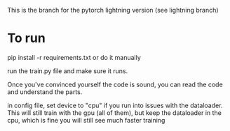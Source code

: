 
This is the branch for the pytorch lightning version (see lightning branch)

# To run
pip install -r requirements.txt or do it manually

run the train.py file and make sure it runs.

Once you've convinced yourself the code is sound, you can read the code and understand the parts.

in config file, set device to "cpu" if you run into issues with the dataloader. This will still train with the gpu (all of them), but keep the dataloader in the cpu, which is fine
you will still see much faster training
